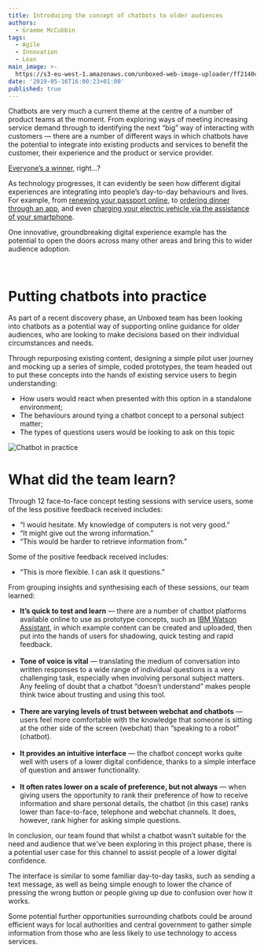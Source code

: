 ```yaml
---
title: Introducing the concept of chatbots to older audiences
authors:
  - Graeme McCubbin
tags:
  - Agile
  - Innovation
  - Lean
main_image: >-
  https://s3-eu-west-1.amazonaws.com/unboxed-web-image-uploader/ff2140ce8f57a83255a17daf70659d2e.png
date: '2019-05-16T16:00:23+01:00'
published: true
---
```

Chatbots are very much a current theme at the centre of a number of product teams at the moment. From exploring ways of meeting increasing service demand through to identifying the next “big” way of interacting with customers — there are a number of different ways in which chatbots have the potential to integrate into existing products and services to benefit the customer, their experience and the product or service provider.<br/>

[Everyone’s a winner](https://www.youtube.com/watch?v=xubCItLvNhE), right…?<br/>

As technology progresses, it can evidently be seen how different digital experiences are integrating into people’s day-to-day behaviours and lives. For example, from [renewing your passport online](https://www.gov.uk/renew-adult-passport/renew), to [ordering dinner through an app](https://deliveroo.co.uk/), and even [charging your electric vehicle via the assistance of your smartphone](https://char.gy/).<br/>

One innovative, groundbreaking digital experience example has the potential to open the doors across many other areas and bring this to wider audience adoption.<br/>

<br/>

# Putting chatbots into practice

As part of a recent discovery phase, an Unboxed team has been looking into chatbots as a potential way of supporting online guidance for older audiences, who are looking to make decisions based on their individual circumstances and needs.<br/>

Through repurposing existing content, designing a simple pilot user journey and mocking up a series of simple, coded prototypes, the team headed out to put these concepts into the hands of existing service users to begin understanding:<br/>

* How users would react when presented with this option in a standalone environment;
* The behaviours around tying a chatbot concept to a personal subject matter;
* The types of questions users would be looking to ask on this topic

![Chatbot in practice](https://s3-eu-west-1.amazonaws.com/unboxed-web-image-uploader/bc5db7786a0c784a1f374c6c933cf92e.png)

# What did the team learn?

Through 12 face-to-face concept testing sessions with service users, some of the less positive feedback received includes:<br/>

* “I would hesitate. My knowledge of computers is not very good.”
* “It might give out the wrong information.”
* “This would be harder to retrieve information from.”

Some of the positive feedback received includes:<br/>

* “This is more flexible. I can ask it questions.”

From grouping insights and synthesising each of these sessions, our team learned:<br/>

* **It’s quick to test and learn** — there are a number of chatbot platforms available online to use as prototype concepts, such as [IBM Watson Assistant](https://www.ibm.com/cloud/watson-assistant/), in which example content can be created and uploaded, then put into the hands of users for shadowing, quick testing and rapid feedback.<br/>
  <br/>
* **Tone of voice is vital** — translating the medium of conversation into written responses to a wide range of individual questions is a very challenging task, especially when involving personal subject matters. Any feeling of doubt that a chatbot “doesn’t understand” makes people think twice about trusting and using this tool.<br/>
  <br/>
* **There are varying levels of trust between webchat and chatbots** — users feel more comfortable with the knowledge that someone is sitting at the other side of the screen (webchat) than “speaking to a robot” (chatbot).<br/>
  <br/>
* **It provides an intuitive interface** — the chatbot concept works quite well with users of a lower digital confidence, thanks to a simple interface of question and answer functionality.<br/>
  <br/>
* **It often rates lower on a scale of preference, but not always** — when giving users the opportunity to rank their preference of how to receive information and share personal details, the chatbot (in this case) ranks lower than face-to-face, telephone and webchat channels. It does, however, rank higher for asking simple questions.<br/>

In conclusion, our team found that whilst a chatbot wasn’t suitable for the need and audience that we've been exploring in this project phase, there is a potential user case for this channel to assist people of a lower digital confidence.<br/>

The interface is similar to some familiar day-to-day tasks, such as sending a text message, as well as being simple enough to lower the chance of pressing the wrong button or people giving up due to confusion over how it works.<br/>

Some potential further opportunities surrounding chatbots could be around efficient ways for local authorities and central government to gather simple information from those who are less likely to use technology to access services.
